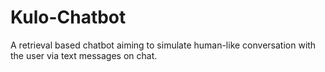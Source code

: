 # Kulo-Chatbot
A retrieval based chatbot aiming to simulate human-like conversation with the user via text messages on chat.
